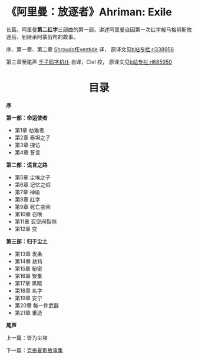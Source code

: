 # 《阿里曼：放逐者》Ahriman: Exile

长篇。阿里曼**第二红字**三部曲的第一部。讲述阿里曼自因第一次红字被马格努斯放逐后、到继承阿蒙战帮的故事。

序、第一章、第二章 [ShroudofEventide](https://space.bilibili.com/411735043) 译，
原译文见[b站专栏 rl338956](https://www.bilibili.com/read/readlist/rl338956)

第三章至尾声 [千子码字机仆](https://space.bilibili.com/144045315) 自译，Ciel 校，
原译文见[b站专栏 rl685950](https://www.bilibili.com/read/readlist/rl685950)

<div align="center">
<h1>目录</h1>
</div>

**序**

**第一部：命运使者**
- 第1章 劫难者
- 第2章 泰坦之子
- 第3章 探访
- 第4章 誓言
  
**第二部：谎言之路**
- 第5章 尘埃之子
- 第6章 记忆之烬
- 第7章 神谕
- 第8章 红字
- 第9章 死亡空间
- 第10章 召唤
- 第11章 亚空间裂隙
- 第12章 变
  
**第三部：归于尘土**
- 第13章 发条
- 第14章 劫持
- 第15章 秘密
- 第16章 聚集
- 第17章 黑暗
- 第18章 名字
- 第19章 安宁
- 第20章 每一件武器
- 第21章 重造
  
**尾声**

上一篇：皆为尘埃

下一篇：[克泰夏斯故事集](/../TalesOfCtesias/TalesOfCtesiasIndex.md)
